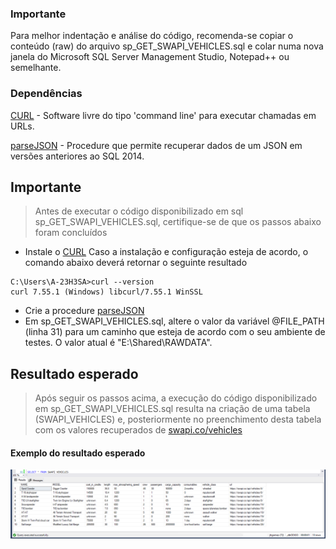 ### Importante

Para melhor indentação e análise do código, recomenda-se copiar o conteúdo (raw) do arquivo sp_GET_SWAPI_VEHICLES.sql e colar numa nova janela do Microsoft SQL Server Management Studio, Notepad++ ou semelhante.

### Dependências

[CURL](https://curl.haxx.se/) - Software livre do tipo 'command line' para executar chamadas em URLs.

[parseJSON](https://github.com/khanhmai/Parse-JSON-String-by-SQL-script/blob/master/ParseJSON-FUNCTION.sql) - Procedure que permite recuperar dados de um JSON em versões anteriores ao SQL 2014.

## Importante
> Antes de executar o código disponibilizado em sql sp_GET_SWAPI_VEHICLES.sql, certifique-se de que os passos abaixo foram concluídos


  - Instale o [CURL](https://curl.haxx.se/)
 Caso a instalação e configuração esteja de acordo, o comando abaixo deverá retornar o seguinte resultado
   ```dos
C:\Users\A-23H3SA>curl --version
curl 7.55.1 (Windows) libcurl/7.55.1 WinSSL
```
  - Crie a procedure [parseJSON](https://github.com/khanhmai/Parse-JSON-String-by-SQL-script/blob/master/ParseJSON-FUNCTION.sql)
  - Em sp_GET_SWAPI_VEHICLES.sql, altere o valor da variável @FILE_PATH (linha 31) para um caminho que esteja de acordo com o seu ambiente de testes. O valor atual é "E:\Shared\RAWDATA\".
  

## Resultado esperado
>Após seguir os passos acima, a execução do código disponibilizado em sp_GET_SWAPI_VEHICLES.sql resulta na criação de uma tabela (SWAPI_VEHICLES) e, posteriormente no preenchimento desta tabela com os valores recuperados de [swapi.co/vehicles](https://swapi.co/api/vehicles/)



#### Exemplo do resultado esperado
![swapi](https://raw.githubusercontent.com/jffgomes/SWAPI_VEHICLES/master/SQL/swapi_sql.png "Resultado da procedure sp_GET_SWAPI_VEHICLES.sql")

